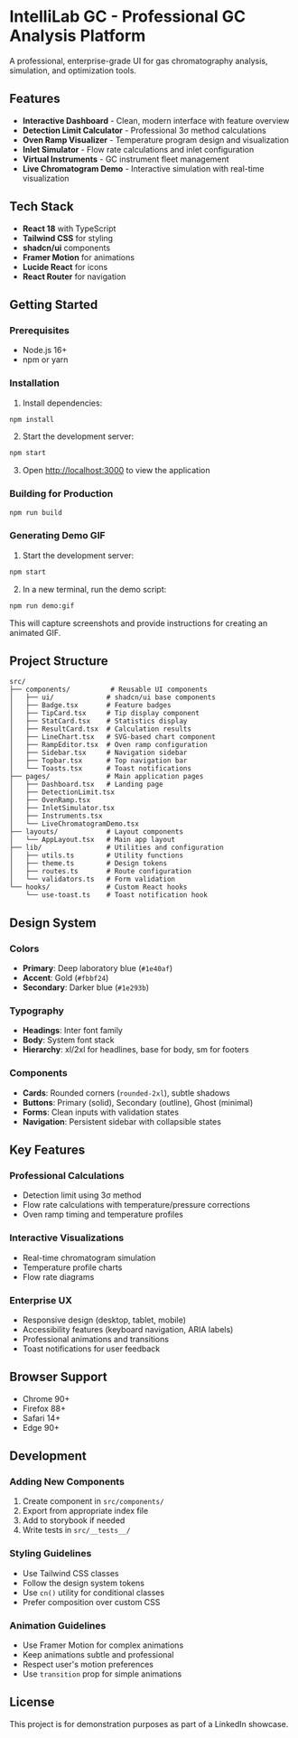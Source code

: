 # IntelliLab GC - Professional GC Analysis Platform

A professional, enterprise-grade UI for gas chromatography analysis, simulation, and optimization tools.

## Features

- **Interactive Dashboard** - Clean, modern interface with feature overview
- **Detection Limit Calculator** - Professional 3σ method calculations
- **Oven Ramp Visualizer** - Temperature program design and visualization
- **Inlet Simulator** - Flow rate calculations and inlet configuration
- **Virtual Instruments** - GC instrument fleet management
- **Live Chromatogram Demo** - Interactive simulation with real-time visualization

## Tech Stack

- **React 18** with TypeScript
- **Tailwind CSS** for styling
- **shadcn/ui** components
- **Framer Motion** for animations
- **Lucide React** for icons
- **React Router** for navigation

## Getting Started

### Prerequisites

- Node.js 16+ 
- npm or yarn

### Installation

1. Install dependencies:
```bash
npm install
```

2. Start the development server:
```bash
npm start
```

3. Open [http://localhost:3000](http://localhost:3000) to view the application

### Building for Production

```bash
npm run build
```

### Generating Demo GIF

1. Start the development server:
```bash
npm start
```

2. In a new terminal, run the demo script:
```bash
npm run demo:gif
```

This will capture screenshots and provide instructions for creating an animated GIF.

## Project Structure

```
src/
├── components/          # Reusable UI components
│   ├── ui/             # shadcn/ui base components
│   ├── Badge.tsx       # Feature badges
│   ├── TipCard.tsx     # Tip display component
│   ├── StatCard.tsx    # Statistics display
│   ├── ResultCard.tsx  # Calculation results
│   ├── LineChart.tsx   # SVG-based chart component
│   ├── RampEditor.tsx  # Oven ramp configuration
│   ├── Sidebar.tsx     # Navigation sidebar
│   ├── Topbar.tsx      # Top navigation bar
│   └── Toasts.tsx      # Toast notifications
├── pages/              # Main application pages
│   ├── Dashboard.tsx   # Landing page
│   ├── DetectionLimit.tsx
│   ├── OvenRamp.tsx
│   ├── InletSimulator.tsx
│   ├── Instruments.tsx
│   └── LiveChromatogramDemo.tsx
├── layouts/            # Layout components
│   └── AppLayout.tsx   # Main app layout
├── lib/                # Utilities and configuration
│   ├── utils.ts        # Utility functions
│   ├── theme.ts        # Design tokens
│   ├── routes.ts       # Route configuration
│   └── validators.ts   # Form validation
└── hooks/              # Custom React hooks
    └── use-toast.ts    # Toast notification hook
```

## Design System

### Colors
- **Primary**: Deep laboratory blue (`#1e40af`)
- **Accent**: Gold (`#fbbf24`)
- **Secondary**: Darker blue (`#1e293b`)

### Typography
- **Headings**: Inter font family
- **Body**: System font stack
- **Hierarchy**: xl/2xl for headlines, base for body, sm for footers

### Components
- **Cards**: Rounded corners (`rounded-2xl`), subtle shadows
- **Buttons**: Primary (solid), Secondary (outline), Ghost (minimal)
- **Forms**: Clean inputs with validation states
- **Navigation**: Persistent sidebar with collapsible states

## Key Features

### Professional Calculations
- Detection limit using 3σ method
- Flow rate calculations with temperature/pressure corrections
- Oven ramp timing and temperature profiles

### Interactive Visualizations
- Real-time chromatogram simulation
- Temperature profile charts
- Flow rate diagrams

### Enterprise UX
- Responsive design (desktop, tablet, mobile)
- Accessibility features (keyboard navigation, ARIA labels)
- Professional animations and transitions
- Toast notifications for user feedback

## Browser Support

- Chrome 90+
- Firefox 88+
- Safari 14+
- Edge 90+

## Development

### Adding New Components

1. Create component in `src/components/`
2. Export from appropriate index file
3. Add to storybook if needed
4. Write tests in `src/__tests__/`

### Styling Guidelines

- Use Tailwind CSS classes
- Follow the design system tokens
- Use `cn()` utility for conditional classes
- Prefer composition over custom CSS

### Animation Guidelines

- Use Framer Motion for complex animations
- Keep animations subtle and professional
- Respect user's motion preferences
- Use `transition` prop for simple animations

## License

This project is for demonstration purposes as part of a LinkedIn showcase.
